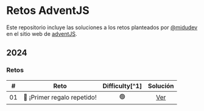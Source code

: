 # Retos AdventJS

Este repositorio incluye las soluciones a los retos planteados por [@midudev](https://midu.dev/) en el sitio web de [adventJS](https://adventjs.dev/).

## 2024

### Retos

|  #  | Reto                           | Difficulty[^1] | Solución                     |
| :-: | :----------------------------: | :------------: | :--------------------------: |
| 01  | 🎁 ¡Primer regalo repetido!    | 🟢            | [Ver](./2024/challenge-01)   |
